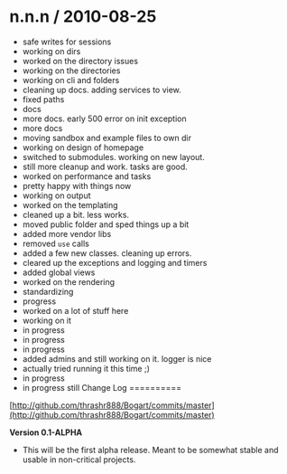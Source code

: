 
n.n.n / 2010-08-25 
==================

  * safe writes for sessions
  * working on dirs
  * worked on the directory issues
  * working on the directories
  * working on cli and folders
  * cleaning up docs. adding services to view.
  * fixed paths
  * docs
  * more docs. early 500 error on init exception
  * more docs
  * moving sandbox and example files to own dir
  * working on design of homepage
  * switched to submodules. working on new layout.
  * still more cleanup and work. tasks are good.
  * worked on performance and tasks
  * pretty happy with things now
  * working on output
  * worked on the templating
  * cleaned up a bit. less works.
  * moved public folder and sped things up a bit
  * added more vendor libs
  * removed `use` calls
  * added a few new classes. cleaning up errors.
  * cleared up the exceptions and logging and timers
  * added global views
  * worked on the rendering
  * standardizing
  * progress
  * worked on a lot of stuff here
  * working on it
  * in progress
  * in progress
  * in progress
  * added admins and still working on it. logger is nice
  * actually tried running it this time ;)
  * in progress
  * in progress still
Change Log
==========

[http://github.com/thrashr888/Bogart/commits/master](http://github.com/thrashr888/Bogart/commits/master)

**Version 0.1-ALPHA**

- This will be the first alpha release. Meant to be somewhat stable and usable in non-critical projects.
